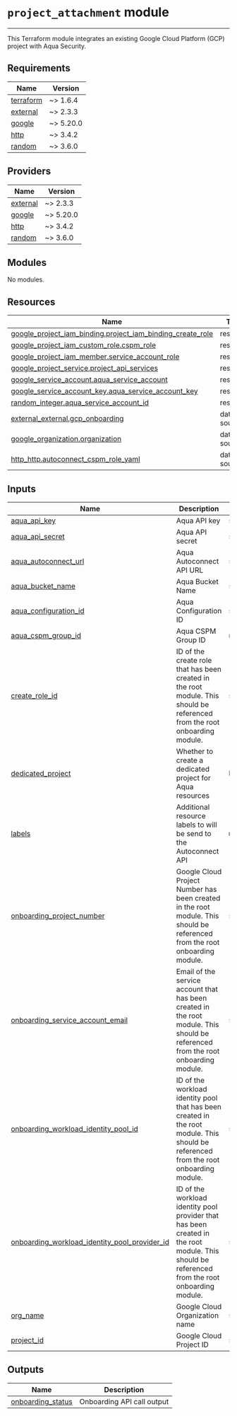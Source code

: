 
# `project_attachment` module

---

This Terraform module integrates an existing Google Cloud Platform (GCP) project with Aqua Security.

<!-- BEGIN_TF_DOCS -->
## Requirements

| Name | Version |
|------|---------|
| <a name="requirement_terraform"></a> [terraform](#requirement\_terraform) | ~> 1.6.4 |
| <a name="requirement_external"></a> [external](#requirement\_external) | ~> 2.3.3 |
| <a name="requirement_google"></a> [google](#requirement\_google) | ~> 5.20.0 |
| <a name="requirement_http"></a> [http](#requirement\_http) | ~> 3.4.2 |
| <a name="requirement_random"></a> [random](#requirement\_random) | ~> 3.6.0 |

## Providers

| Name | Version |
|------|---------|
| <a name="provider_external"></a> [external](#provider\_external) | ~> 2.3.3 |
| <a name="provider_google"></a> [google](#provider\_google) | ~> 5.20.0 |
| <a name="provider_http"></a> [http](#provider\_http) | ~> 3.4.2 |
| <a name="provider_random"></a> [random](#provider\_random) | ~> 3.6.0 |

## Modules

No modules.

## Resources

| Name | Type |
|------|------|
| [google_project_iam_binding.project_iam_binding_create_role](https://registry.terraform.io/providers/hashicorp/google/latest/docs/resources/project_iam_binding) | resource |
| [google_project_iam_custom_role.cspm_role](https://registry.terraform.io/providers/hashicorp/google/latest/docs/resources/project_iam_custom_role) | resource |
| [google_project_iam_member.service_account_role](https://registry.terraform.io/providers/hashicorp/google/latest/docs/resources/project_iam_member) | resource |
| [google_project_service.project_api_services](https://registry.terraform.io/providers/hashicorp/google/latest/docs/resources/project_service) | resource |
| [google_service_account.aqua_service_account](https://registry.terraform.io/providers/hashicorp/google/latest/docs/resources/service_account) | resource |
| [google_service_account_key.aqua_service_account_key](https://registry.terraform.io/providers/hashicorp/google/latest/docs/resources/service_account_key) | resource |
| [random_integer.aqua_service_account_id](https://registry.terraform.io/providers/hashicorp/random/latest/docs/resources/integer) | resource |
| [external_external.gcp_onboarding](https://registry.terraform.io/providers/hashicorp/external/latest/docs/data-sources/external) | data source |
| [google_organization.organization](https://registry.terraform.io/providers/hashicorp/google/latest/docs/data-sources/organization) | data source |
| [http_http.autoconnect_cspm_role_yaml](https://registry.terraform.io/providers/hashicorp/http/latest/docs/data-sources/http) | data source |

## Inputs

| Name | Description | Type | Default | Required |
|------|-------------|------|---------|:--------:|
| <a name="input_aqua_api_key"></a> [aqua\_api\_key](#input\_aqua\_api\_key) | Aqua API key | `string` | n/a | yes |
| <a name="input_aqua_api_secret"></a> [aqua\_api\_secret](#input\_aqua\_api\_secret) | Aqua API secret | `string` | n/a | yes |
| <a name="input_aqua_autoconnect_url"></a> [aqua\_autoconnect\_url](#input\_aqua\_autoconnect\_url) | Aqua Autoconnect API URL | `string` | n/a | yes |
| <a name="input_aqua_bucket_name"></a> [aqua\_bucket\_name](#input\_aqua\_bucket\_name) | Aqua Bucket Name | `string` | n/a | yes |
| <a name="input_aqua_configuration_id"></a> [aqua\_configuration\_id](#input\_aqua\_configuration\_id) | Aqua Configuration ID | `string` | n/a | yes |
| <a name="input_aqua_cspm_group_id"></a> [aqua\_cspm\_group\_id](#input\_aqua\_cspm\_group\_id) | Aqua CSPM Group ID | `number` | n/a | yes |
| <a name="input_create_role_id"></a> [create\_role\_id](#input\_create\_role\_id) | ID of the create role that has been created in the root module. This should be referenced from the root onboarding module. | `string` | `""` | no |
| <a name="input_dedicated_project"></a> [dedicated\_project](#input\_dedicated\_project) | Whether to create a dedicated project for Aqua resources | `bool` | `true` | no |
| <a name="input_labels"></a> [labels](#input\_labels) | Additional resource labels to will be send to the Autoconnect API | `map(string)` | `{}` | no |
| <a name="input_onboarding_project_number"></a> [onboarding\_project\_number](#input\_onboarding\_project\_number) | Google Cloud Project Number has been created in the root module. This should be referenced from the root onboarding module. | `string` | n/a | yes |
| <a name="input_onboarding_service_account_email"></a> [onboarding\_service\_account\_email](#input\_onboarding\_service\_account\_email) | Email of the service account that has been created in the root module. This should be referenced from the root onboarding module. | `string` | n/a | yes |
| <a name="input_onboarding_workload_identity_pool_id"></a> [onboarding\_workload\_identity\_pool\_id](#input\_onboarding\_workload\_identity\_pool\_id) | ID of the workload identity pool that has been created in the root module. This should be referenced from the root onboarding module. | `string` | n/a | yes |
| <a name="input_onboarding_workload_identity_pool_provider_id"></a> [onboarding\_workload\_identity\_pool\_provider\_id](#input\_onboarding\_workload\_identity\_pool\_provider\_id) | ID of the workload identity pool provider that has been created in the root module. This should be referenced from the root onboarding module. | `string` | n/a | yes |
| <a name="input_org_name"></a> [org\_name](#input\_org\_name) | Google Cloud Organization name | `string` | n/a | yes |
| <a name="input_project_id"></a> [project\_id](#input\_project\_id) | Google Cloud Project ID | `string` | n/a | yes |

## Outputs

| Name | Description |
|------|-------------|
| <a name="output_onboarding_status"></a> [onboarding\_status](#output\_onboarding\_status) | Onboarding API call output |
<!-- END_TF_DOCS -->
